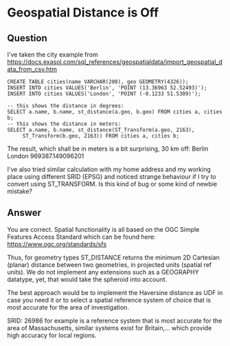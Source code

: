 # Geospatial Distance is Off

## Question
I've taken the city example from https://docs.exasol.com/sql_references/geospatialdata/import_geospatial_data_from_csv.htm
```
CREATE TABLE cities(name VARCHAR(200), geo GEOMETRY(4326));
INSERT INTO cities VALUES('Berlin', 'POINT (13.36963 52.52493)');
INSERT INTO cities VALUES('London', 'POINT (-0.1233 51.5309)');

-- this shows the distance in degrees:
SELECT a.name, b.name, st_distance(a.geo, b.geo) FROM cities a, cities b;
-- this shows the distance in meters:
SELECT a.name, b.name, st_distance(ST_Transform(a.geo, 2163),
     ST_Transform(b.geo, 2163)) FROM cities a, cities b;
```
The result, which shall be in meters is a bit surprising, 30 km off: Berlin	London	969387.149096201

 
I've also tried similar calculation with my home address and my working place using different SRID (EPSG) and noticed strange behaviour if I try to convert using ST_TRANSFORM. Is this kind of bug or some kind of newbie mistake?

## Answer
You are correct. Spatial functionality is all based on the OGC Simple Features Access Standard which can be found here: https://www.ogc.org/standards/sfs

Thus, for geometry types ST_DISTANCE returns the minimum 2D Cartesian (planar) distance between two geometries, in projected units (spatial ref units). We do not implement any extensions such as a GEOGRAPHY datatype, yet, that would take the spheroid into account.

The best approach would be to implement the Haversine distance as UDF in case you need it or to select a spatial reference system of choice that is most accurate for the area of investigation.

SRID: 26986 for example is a reference system that is most accurate for the area of Massachusetts, similar systems exist for Britain,... which provide high accuracy for local regions.